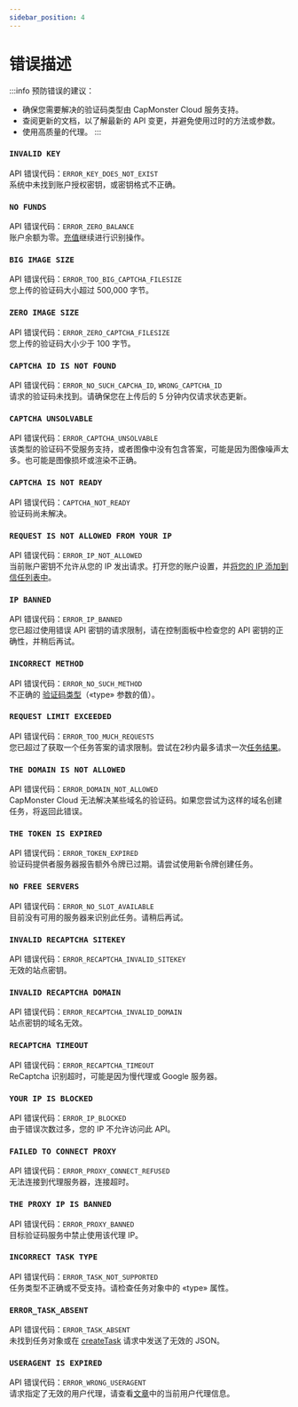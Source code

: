 ```yaml
---
sidebar_position: 4
---
```

# 错误描述
:::info 预防错误的建议：

- 确保您需要解决的验证码类型由 CapMonster Cloud 服务支持。
- 查阅更新的文档，以了解最新的 API 变更，并避免使用过时的方法或参数。
- 使用高质量的代理。
  :::
### `INVALID KEY`
API 错误代码：`ERROR_KEY_DOES_NOT_EXIST` <br />
系统中未找到账户授权密钥，或密钥格式不正确。
### `NO FUNDS`
API 错误代码：`ERROR_ZERO_BALANCE` <br />
账户余额为零。[充值](https://capmonster.cloud/SelectPaymentType)继续进行识别操作。
### `BIG IMAGE SIZE`
API 错误代码：`ERROR_TOO_BIG_CAPTCHA_FILESIZE` <br />
您上传的验证码大小超过 500,000 字节。 
### `ZERO IMAGE SIZE`
API 错误代码：`ERROR_ZERO_CAPTCHA_FILESIZE` <br />
您上传的验证码大小少于 100 字节。
### `CAPTCHA ID IS NOT FOUND`
API 错误代码：`ERROR_NO_SUCH_CAPCHA_ID`, `WRONG_CAPTCHA_ID` <br />
请求的验证码未找到。请确保您在上传后的 5 分钟内仅请求状态更新。
### `CAPTCHA UNSOLVABLE`
API 错误代码：`ERROR_CAPTCHA_UNSOLVABLE` <br />
该类型的验证码不受服务支持，或者图像中没有包含答案，可能是因为图像噪声太多。也可能是图像损坏或渲染不正确。
### `CAPTCHA IS NOT READY`
API 错误代码：`CAPTCHA_NOT_READY` <br />
验证码尚未解决。
### `REQUEST IS NOT ALLOWED FROM YOUR IP`
API 错误代码：`ERROR_IP_NOT_ALLOWED` <br />
当前账户密钥不允许从您的 IP 发出请求。打开您的账户设置，并[将您的 IP 添加到信任列表中](https://capmonster.cloud/Account/Settings)。
### `IP BANNED`
API 错误代码：`ERROR_IP_BANNED` <br />
您已超过使用错误 API 密钥的请求限制，请在控制面板中检查您的 API 密钥的正确性，并稍后再试。
### `INCORRECT METHOD`
API 错误代码：`ERROR_NO_SUCH_METHOD` <br />
不正确的 [验证码类型](/docs/captchas)（«type» 参数的值）。
### `REQUEST LIMIT EXCEEDED`
API 错误代码：`ERROR_TOO_MUCH_REQUESTS` <br />
您已超过了获取一个任务答案的请求限制。尝试在2秒内最多请求一次[任务结果](./methods/get-task-result.md)。
### `THE DOMAIN IS NOT ALLOWED`
API 错误代码：`ERROR_DOMAIN_NOT_ALLOWED` <br />
CapMonster Cloud 无法解决某些域名的验证码。如果您尝试为这样的域名创建任务，将返回此错误。
### `THE TOKEN IS EXPIRED`
API 错误代码：`ERROR_TOKEN_EXPIRED` <br />
验证码提供者服务器报告额外令牌已过期。请尝试使用新令牌创建任务。
### `NO FREE SERVERS`
API 错误代码：`ERROR_NO_SLOT_AVAILABLE` <br />
目前没有可用的服务器来识别此任务。请稍后再试。
### `INVALID RECAPTCHA SITEKEY`
API 错误代码：`ERROR_RECAPTCHA_INVALID_SITEKEY` <br />
无效的站点密钥。
### `INVALID RECAPTCHA DOMAIN`
API 错误代码：`ERROR_RECAPTCHA_INVALID_DOMAIN` <br />
站点密钥的域名无效。
### `RECAPTCHA TIMEOUT`
API 错误代码：`ERROR_RECAPTCHA_TIMEOUT` <br />
ReCaptcha 识别超时，可能是因为慢代理或 Google 服务器。
### `YOUR IP IS BLOCKED`
API 错误代码：`ERROR_IP_BLOCKED` <br />
由于错误次数过多，您的 IP 不允许访问此 API。
### `FAILED TO CONNECT PROXY`
API 错误代码：`ERROR_PROXY_CONNECT_REFUSED` <br />
无法连接到代理服务器，连接超时。
### `THE PROXY IP IS BANNED`
API 错误代码：`ERROR_PROXY_BANNED` <br />
目标验证码服务中禁止使用该代理 IP。
### `INCORRECT TASK TYPE`
API 错误代码：`ERROR_TASK_NOT_SUPPORTED` <br />
任务类型不正确或不受支持。请检查任务对象中的 «type» 属性。
### `ERROR_TASK_ABSENT`
API 错误代码：`ERROR_TASK_ABSENT` <br />
未找到任务对象或在 [createTask](./methods/create-task.md) 请求中发送了无效的 JSON。
### `USERAGENT IS EXPIRED`
API 错误代码：`ERROR_WRONG_USERAGENT` <br />
请求指定了无效的用户代理，请查看[文章](./methods/get-user-agent.mdx)中的当前用户代理信息。

